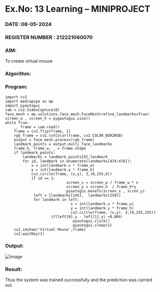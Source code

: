 # Ex.No: 13 Learning – MINIPROJECT 
### DATE:  08-05-2024                                                                          
### REGISTER NUMBER : 212221060070
### AIM: 
To create virtual mouse
###  Algorithm:

### Program:
~~~
import cv2
import mediapipe as mp
import pyautogui
cam = cv2.VideoCapture(0)
face_mesh = mp.solutions.face_mesh.FaceMesh(refine_landmarks=True)
screen_w , screen_h = pygautogui.size()
while True:
    _, frame = cam.read()
    frame = cv2.flip(frame, 1)
    rgb_frame = cv2.cvtColor(frame, cv2.COLOR_BGR2RGB)
    output = face_mesh.process(rgb_frame)
    landmark_points = output.multi_face_landmarks
    frame_h, frame_w, _ = frame.shape
    if landmark_points:
        landmarks = landmark_points[0].landmark
        for id, landmark in enumerate(landmarks[474:478]):
            x = int(landmark.x * frame_w)
            y = int(landmark.y * frame_h)
            cv2.circle(frame, (x,y), 3,(0,255,0))
            if id == 1:
                            screen_x = screen_w / frame_w * x
                            screen_y = screen_h  / frame_h*y
                            pyautogui.moveTo(screen_x , scren_y)
             left = [landmarks[145],  landmarks[159]]
             for landmark in left:
                              x = int(landmark.x * frame_w)
                              y = int(landmark.y * frame_h)
                              cv2.circle(frame, (x,y), 3,(0,255,255))
                     if(left[0].y - left[1].y) <0.004:
                               pyautogui.click()
                               pyautogui.sleep(1)
    cv2.imshow('Virtual Mouse',frame)
    cv2.waitKey(1)
~~~

### Output:
![image](https://github.com/Gowtz07/AI_Lab_2023-24/assets/115936520/5ef0982c-703a-47bb-a23b-54cbce00cdaa)

### Result:
Thus the system was trained successfully and the prediction was carried out.
